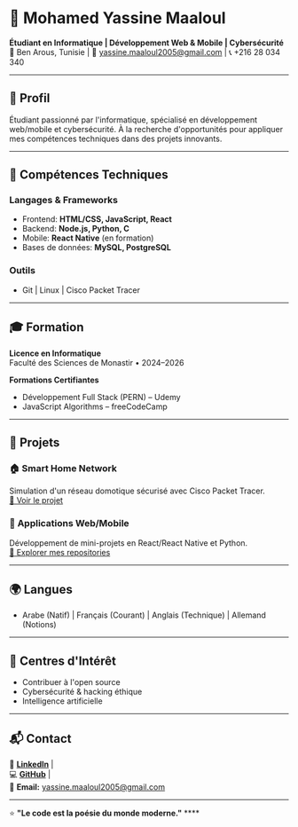 # 👋 Mohamed Yassine Maaloul  
**Étudiant en Informatique | Développement Web & Mobile | Cybersécurité**  
📍 Ben Arous, Tunisie | 📧 yassine.maaloul2005@gmail.com | 📞 +216 28 034 340  

---

## 🚀 **Profil**  
Étudiant passionné par l'informatique, spécialisé en développement web/mobile et cybersécurité. À la recherche d'opportunités pour appliquer mes compétences techniques dans des projets innovants.  

---

## 🔧 **Compétences Techniques**  
### **Langages & Frameworks**  
- Frontend: **HTML/CSS, JavaScript, React**  
- Backend: **Node.js, Python, C**  
- Mobile: **React Native** (en formation)  
- Bases de données: **MySQL, PostgreSQL**  

### **Outils**  
- Git | Linux | Cisco Packet Tracer  

---

## 🎓 **Formation**  
**Licence en Informatique**  
Faculté des Sciences de Monastir • 2024–2026  

**Formations Certifiantes**  
- Développement Full Stack (PERN) – Udemy  
- JavaScript Algorithms – freeCodeCamp  

---

## 💼 **Projets**  
### 🏠 **Smart Home Network**  
Simulation d'un réseau domotique sécurisé avec Cisco Packet Tracer.  
[🔗 Voir le projet](https://github.com/maaloulyassine/smart-home-network)  

### 📱 **Applications Web/Mobile**  
Développement de mini-projets en React/React Native et Python.  
[🔗 Explorer mes repositories](https://github.com/maaloulyassine)  

---

## 🌍 **Langues**  
- Arabe (Natif) | Français (Courant) | Anglais (Technique) | Allemand (Notions)  

---

## 📌 **Centres d'Intérêt**  
- Contribuer à l'open source  
- Cybersécurité & hacking éthique  
- Intelligence artificielle  

---

## 📬 **Contact**  
💼 **[LinkedIn](https://www.linkedin.com/in/maaloulyassine)** |  
💻 **[GitHub](https://github.com/maaloulyassine)** |  
📧 **Email:** [yassine.maaloul2005@gmail.com](mailto:yassine.maaloul2005@gmail.com)  

---

⭐ **"Le code est la poésie du monde moderne."**  ****
